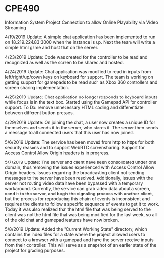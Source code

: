 # CPE490
Information System Project
Connection to allow Online Playability via Video Streaming

4/19/2019 Update:
A simple chat application has been implemented to run on 18.219.224.83:3000 when the instance is up. Next the team will write a simple html game and host that on the server.

4/23/2019 Update:
Code was created for the controller to be read and recognized as well as the screen to be shared and hosted.

4/24/2019 Update:
Chat application was modified to read in inputs from left/right/up/down keys on keyboard for support. The team is working on getting support for gamepads to be read such as Xbox 360 controllers and screen sharing implementation.

4/25/2019 Update:
Chat application no longer responds to keyboard inputs while focus is in the text box. Started using the Gamepad API for controller support.
To Do: remove unnecessary HTML coding and differentiate between different button presses.

4/29/2019 Update:
On joining the chat, a user now creates a unique ID for themselves and sends it to the server, who stores it. The server then sends a message to all connected users that this user has now joined.

5/6/2019 Update:
The service has been moved from http to https for both security reasons and to support WebRTC screensharing. Support for Access Control Allow Origin headers is in progress.

5/7/2019 Update:
The server and client have been consolidated under one domain, thus removing the issues experienced with Access Control Allow Origin headers. Issues regarding the broadcasting client not sending messages to the server have been resolved. Additionally, issues with the server not routing video data have been bypassed with a temporary workaround. Currently, the service can grab video data about a screen, send it to the server, and begin the signaling process with another client, but the process for reproducing this chain of events is inconsistent and requires the clients to follow a specific sequence of events to get it to work. Today it was also realized that the html file that was being served to the client was not the html file that was being modified for the last week, so all of the old chat and gamepad features have now broken.

5/8/2019 Update:
Added the "Current Working State" directory, which contains the index files for a state where the project allowed users to connect to a browser with a gamepad and have the server receive inputs from their controller. This will serve as a snapshot of an earlier state of the project for grading purposes.
